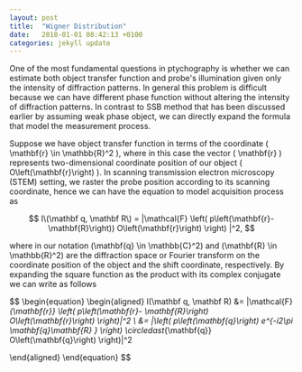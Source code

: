 ```yaml
---
layout: post
title:  "Wigner Distribution"
date:   2018-01-01 08:42:13 +0100
categories: jekyll update
---
```


One of the most fundamental questions in ptychography is whether we can estimate both object transfer function and probe's illumination given only the intensity of diffraction patterns. In general this problem is difficult because we can have different phase function without altering the intensity of diffraction patterns. In contrast to SSB method that has been discussed earlier by assuming weak phase object, we can directly expand the formula that model the measurement process.

Suppose we have object transfer function in terms of the coordinate \( \mathbf{r} \in \mathbb{R}^2 \), where in this case the vector \( \mathbf{r} \) represents two-dimensional coordinate position of our object \( O\left(\mathbf{r}\right) \). In scanning transmission electron microscopy (STEM) setting, we raster the probe position according to its scanning coordinate, hence we can have the equation to model acquisition process as

$$
I\(\mathbf q, \mathbf R\) = |\mathcal{F} \left( p\left(\mathbf{r}- \mathbf{R}\right)) O\left(\mathbf{r}\right) \right) |^2,
$$

where in our notation \(\mathbf{q} \in \mathbb{C}^2\) and \(\mathbf{R} \in \mathbb{R}^2\) are the diffraction space or Fourier transform on the coordinate position of the object and the shift coordinate, respectively. By expanding the square function as the product with its complex conjugate we can write as follows

$$
\begin{equation}
\begin{aligned}
I\(\mathbf q, \mathbf R\) &= |\mathcal{F}_{\mathbf{r}} \left( p\left(\mathbf{r}- \mathbf{R}\right)  O\left(\mathbf{r}\right) \right)|^2 \\
&= |\left( p\left(\mathbf{q}\right) e^{-i2\pi \mathbf{q}\mathbf{R} } \right)  \circledast_{\mathbf{q}}  O\left(\mathbf{q}\right) \right)|^2 

\end{aligned}
\end{equation}
$$
